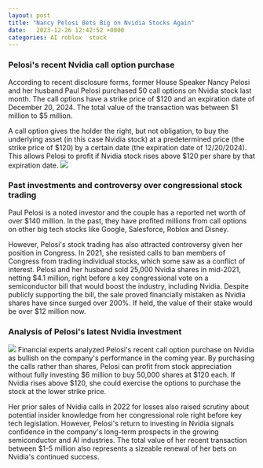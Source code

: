 ```yaml
---
layout: post
title: "Nancy Pelosi Bets Big on Nvidia Stocks Again"
date:   2023-12-26 12:42:52 +0000
categories: AI roblox  stock
---
```


### Pelosi's recent Nvidia call option purchase
According to recent disclosure forms, former House Speaker Nancy Pelosi and her husband Paul Pelosi purchased 50 call options on Nvidia stock last month. The call options have a strike price of $120 and an expiration date of December 20, 2024. The total value of the transaction was between $1 million to $5 million.

A call option gives the holder the right, but not obligation, to buy the underlying asset (in this case Nvidia stock) at a predetermined price (the strike price of $120) by a certain date (the expiration date of 12/20/2024). This allows Pelosi to profit if Nvidia stock rises above $120 per share by that expiration date.
![](https://nypost.com/wp-content/uploads/sites/2/2023/12/former-house-speaker-nancy-pelosi-72401633.jpg)
### Past investments and controversy over congressional stock trading

Paul Pelosi is a noted investor and the couple has a reported net worth of over $140 million. In the past, they have profited millions from call options on other big tech stocks like Google, Salesforce, Roblox and Disney.

However, Pelosi's stock trading has also attracted controversy given her position in Congress. In 2021, she resisted calls to ban members of Congress from trading individual stocks, which some saw as a conflict of interest. Pelosi and her husband sold 25,000 Nvidia shares in mid-2021, netting $4.1 million, right before a key congressional vote on a semiconductor bill that would boost the industry, including Nvidia. Despite publicly supporting the bill, the sale proved financially mistaken as Nvidia shares have since surged over 200%. If held, the value of their stake would be over $12 million now.

### Analysis of Pelosi's latest Nvidia investment
![](https://pbs.twimg.com/media/GB9iSopaoAAdYi4?format=jpg&name=small)
Financial experts analyzed Pelosi's recent call option purchase on Nvidia as bullish on the company's performance in the coming year. By purchasing the calls rather than shares, Pelosi can profit from stock appreciation without fully investing $6 million to buy 50,000 shares at $120 each. If Nvidia rises above $120, she could exercise the options to purchase the stock at the lower strike price.

Her prior sales of Nvidia calls in 2022 for losses also raised scrutiny about potential insider knowledge from her congressional role right before key tech legislation. However, Pelosi's return to investing in Nvidia signals confidence in the company's long-term prospects in the growing semiconductor and AI industries. The total value of her recent transaction between $1-5 million also represents a sizeable renewal of her bets on Nvidia's continued success.